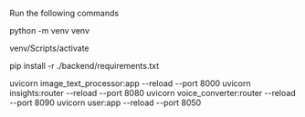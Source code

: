 Run the following commands

python -m venv venv

venv/Scripts/activate

pip install -r ./backend/requirements.txt

uvicorn image_text_processor:app --reload --port 8000
uvicorn insights:router --reload --port 8080
uvicorn voice_converter:router --reload --port 8090
uvicorn user:app --reload --port 8050
